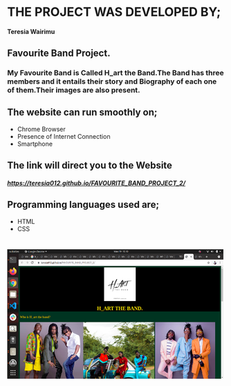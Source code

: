 # THE PROJECT WAS DEVELOPED BY;
#### Teresia Wairimu
##  Favourite Band Project.
### My Favourite Band is Called H_art the Band.The Band has three members and it entails their story and Biography of each one of them.Their images are also present.
## The website can run smoothly on;
* Chrome Browser
* Presence of Internet Connection
* Smartphone
## The link will direct you to the Website
##### https://teresia012.github.io/FAVOURITE_BAND_PROJECT_2/
## Programming languages used are;
* HTML
* CSS
# <img src="./assets.favband/heart.png" height=" 300" width ="500">

